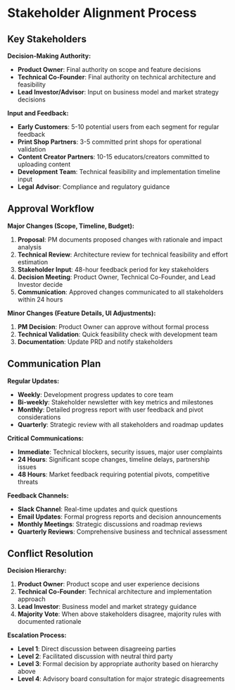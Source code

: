 # Stakeholder Alignment Process

## Key Stakeholders

**Decision-Making Authority:**
- **Product Owner**: Final authority on scope and feature decisions
- **Technical Co-Founder**: Final authority on technical architecture and feasibility
- **Lead Investor/Advisor**: Input on business model and market strategy decisions

**Input and Feedback:**
- **Early Customers**: 5-10 potential users from each segment for regular feedback
- **Print Shop Partners**: 3-5 committed print shops for operational validation
- **Content Creator Partners**: 10-15 educators/creators committed to uploading content
- **Development Team**: Technical feasibility and implementation timeline input
- **Legal Advisor**: Compliance and regulatory guidance

## Approval Workflow

**Major Changes (Scope, Timeline, Budget):**
1. **Proposal**: PM documents proposed changes with rationale and impact analysis
2. **Technical Review**: Architecture review for technical feasibility and effort estimation
3. **Stakeholder Input**: 48-hour feedback period for key stakeholders
4. **Decision Meeting**: Product Owner, Technical Co-Founder, and Lead Investor decide
5. **Communication**: Approved changes communicated to all stakeholders within 24 hours

**Minor Changes (Feature Details, UI Adjustments):**
1. **PM Decision**: Product Owner can approve without formal process
2. **Technical Validation**: Quick feasibility check with development team
3. **Documentation**: Update PRD and notify stakeholders

## Communication Plan

**Regular Updates:**
- **Weekly**: Development progress updates to core team
- **Bi-weekly**: Stakeholder newsletter with key metrics and milestones
- **Monthly**: Detailed progress report with user feedback and pivot considerations
- **Quarterly**: Strategic review with all stakeholders and roadmap updates

**Critical Communications:**
- **Immediate**: Technical blockers, security issues, major user complaints
- **24 Hours**: Significant scope changes, timeline delays, partnership issues
- **48 Hours**: Market feedback requiring potential pivots, competitive threats

**Feedback Channels:**
- **Slack Channel**: Real-time updates and quick questions
- **Email Updates**: Formal progress reports and decision announcements
- **Monthly Meetings**: Strategic discussions and roadmap reviews
- **Quarterly Reviews**: Comprehensive business and technical assessment

## Conflict Resolution

**Decision Hierarchy:**
1. **Product Owner**: Product scope and user experience decisions
2. **Technical Co-Founder**: Technical architecture and implementation approach
3. **Lead Investor**: Business model and market strategy guidance
4. **Majority Vote**: When above stakeholders disagree, majority rules with documented rationale

**Escalation Process:**
- **Level 1**: Direct discussion between disagreeing parties
- **Level 2**: Facilitated discussion with neutral third party
- **Level 3**: Formal decision by appropriate authority based on hierarchy above
- **Level 4**: Advisory board consultation for major strategic disagreements
